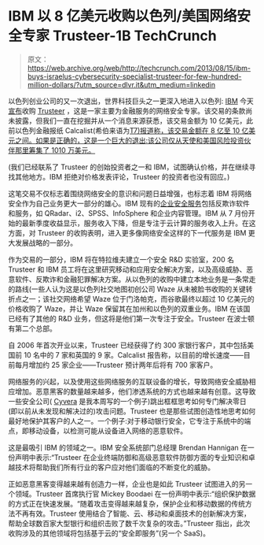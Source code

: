 # IBM 以 8 亿美元收购以色列/美国网络安全专家 Trusteer-1B TechCrunch

> 原文：<https://web.archive.org/web/http://techcrunch.com/2013/08/15/ibm-buys-israelus-cybersecurity-specialist-trusteer-for-few-hundred-million-dollars/?utm_source=dlvr.it&utm_medium=linkedin>

以色列创业公司的又一次退出，世界科技巨头之一更深入地进入以色列: [IBM](https://web.archive.org/web/20230129232246/http://www.ibm.com/) 今天[宣布](https://web.archive.org/web/20230129232246/http://www.prnewswire.com/news-releases/ibm-to-acquire-trusteer-to-help-companies-combat-financial-fraud-and-advanced-security-threats-219722921.html)收购 [Trusteer](https://web.archive.org/web/20230129232246/http://www.trusteer.com/) ，这是一家主要为金融服务的网络安全专家。该交易的条款尚未披露，但我们一直在挖掘并从一个消息来源获悉，该交易金额为 10 亿美元，此前以色列金融报纸 Calcalist(希伯来语为[T7)报道称，该交易金额在 8 亿至 10 亿美元之间。如果是正确的，这是一个巨大的退出:该公司仅从天使和美国风险投资伙伴那里筹集了 1010 万美元。](https://web.archive.org/web/20230129232246/http://www.calcalist.co.il/internet/articles/0,7340,L-3610146,00.html)

(我们已经联系了 Trusteer 的创始投资者之一和 IBM，试图确认价格，并在继续寻找其他地方。IBM 拒绝对价格发表评论，Trusteer 的投资者也没有回应。)

这笔交易不仅标志着围绕网络安全的意识和问题日益增强，也标志着 IBM 将网络安全作为自己业务更大一部分的雄心。IBM 现有的[企业安全服务](https://web.archive.org/web/20230129232246/http://www.ibm.com/security)包括反欺诈软件和服务，如 QRadar、i2、SPSS、InfoSphere 和企业内容管理。IBM 从 7 月份开始的最新季度收益显示，服务收入下降，但是专注于云计算的服务收入上升。在这方面，对 Trusteer 的收购表明，进入更多像网络安全这样的下一代服务是 IBM 更大发展战略的一部分。

作为交易的一部分，IBM 将在特拉维夫建立一个安全 R&D 实验室，200 名 Trusteer 和 IBM 员工将在这里研究移动和应用安全解决方案，以及高级威胁、恶意软件、反欺诈和金融犯罪解决方案。从以色列的收购中建立本地业务是一条常走的路线(一些人认为这是以色列社交地图初创公司 Waze 从未被脸书收购的关键转折点之一；该社交网络希望 Waze 位于门洛帕克，而谷歌最终以超过 10 亿美元的价格收购了 Waze，并让 Waze 保留其在加州和以色列的双重业务。IBM 在该国已经有了其他的 R&D 业务，但这将是他们第一次专注于安全。Trusteer 在波士顿有第二个总部。

自 2006 年首次开业以来，Trusteer 已经获得了约 300 家银行客户，其中包括美国前 10 名中的 7 家和英国的 9 家。Calcalist 报告称，以目前的增长速度——目前每月增加约 25 家企业——Trusteer 预计两年后将有 700 家客户。

网络服务的兴起，以及使用这些网络服务的互联设备的增长，导致网络安全威胁相应增加。恶意黑客的数量越来越多，他们渗透系统的方式也越来越有创意。这导致一些安全公司( [Cyvera](https://web.archive.org/web/20230129232246/https://techcrunch.com/2013/08/13/goodbye-firewall-hello-obstruction-cyvera-gets-11m-from-battery-ventures-a-us-tech-giant-and-more-to-build-out-its-military-style-zero-day-defense-solution/) 是我本周写的一个例子)跳出框框思考如何专门解决零日(即以前从未发现和解决过的)攻击问题。Trusteer 也是那些试图创造性地思考如何最好地保护其客户的人之一。一个例子:对于移动银行安全，它专注于系统中的端点，即移动设备，以检测可能从设备进入网络的恶意软件。

这是最吸引 IBM 的领域之一。IBM 安全系统部门总经理 Brendan Hannigan 在一份声明中表示:“Trusteer 在企业终端防御和高级恶意软件防御方面的专业知识和卓越技术将帮助我们所有行业的客户应对他们面临的不断变化的威胁。

正如恶意黑客变得越来越有创造力一样，企业也是如此 Trusteer 试图进入的另一个领域。Trusteer 首席执行官 Mickey Boodaei 在一份声明中表示:“组织保护数据的方式正在快速发展。“随着攻击变得越来越复杂，保护企业和移动数据的传统方法不再有效。Trusteer 使用结合了智能、云、移动和桌面技术的创新解决方案，帮助全球数百家大型银行和组织击败了数千次复杂的攻击。”Trusteer 指出，此次收购涉及的其他领域将包括基于云的“安全即服务”(另一个 SaaS)。